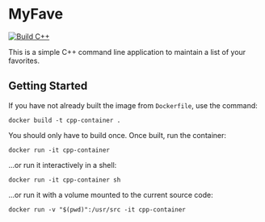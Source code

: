# MyFave

[![Build C++](https://github.com/CharlieThao/MyFave/actions/workflows/myfave.yml/badge.svg)](https://github.com/CharlieThao/MyFave/actions/workflows/myfave.yml)

This is a simple C++ command line application to maintain a list of your favorites.

## Getting Started

If you have not already built the image from `Dockerfile`, use the command:

```
docker build -t cpp-container .
```

You should only have to build once. Once built, run the container:

```
docker run -it cpp-container
```

...or run it interactively in a shell:

```
docker run -it cpp-container sh
```

...or run it with a volume mounted to the current source code:

```
docker run -v "$(pwd)":/usr/src -it cpp-container
```


